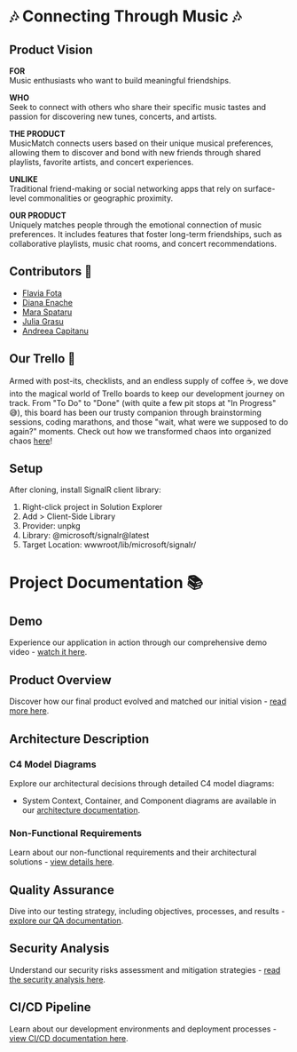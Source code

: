 # 🎶 Connecting Through Music 🎶

## Product Vision

**FOR**  
Music enthusiasts who want to build meaningful friendships.

**WHO**  
Seek to connect with others who share their specific music tastes and passion for discovering new tunes, concerts, and artists.

**THE PRODUCT**  
MusicMatch connects users based on their unique musical preferences, allowing them to discover and bond with new friends through shared playlists, favorite artists, and concert experiences.

**UNLIKE**  
Traditional friend-making or social networking apps that rely on surface-level commonalities or geographic proximity.

**OUR PRODUCT**  
Uniquely matches people through the emotional connection of music preferences. It includes features that foster long-term friendships, such as collaborative playlists, music chat rooms, and concert recommendations.


## Contributors 🎉

- [Flavia Fota](https://github.com/flaviaf7)
- [Diana Enache](https://github.com/DianaEnache)
- [Mara Spataru](https://github.com/mmara13)
- [Julia Grasu](https://github.com/JuliaG03)
- [Andreea Capitanu](https://github.com/CapitanuAndreea)


## Our Trello 🎯

Armed with post-its, checklists, and an endless supply of coffee ☕, we dove into the magical world of Trello boards to keep our development journey on track. From "To Do" to "Done" (with quite a few pit stops at "In Progress" 😅), this board has been our trusty companion through brainstorming sessions, coding marathons, and those "wait, what were we supposed to do again?" moments. Check out how we transformed chaos into organized chaos [here](https://trello.com/b/faJf3xvU/codettes)!

## Setup
After cloning, install SignalR client library:
1. Right-click project in Solution Explorer
2. Add > Client-Side Library
3. Provider: unpkg
4. Library: @microsoft/signalr@latest
5. Target Location: wwwroot/lib/microsoft/signalr/

# Project Documentation 📚

## Demo
Experience our application in action through our comprehensive demo video - [watch it here]([(https://drive.google.com/drive/folders/1nuQgkUZj4D-OfMl6nnkfDGe3a4K4mdVL?usp=sharing)).

## Product Overview
Discover how our final product evolved and matched our initial vision - [read more here](./Documentation/Synthesis-of-the-Product-Result.pdf).

## Architecture Description
### C4 Model Diagrams
Explore our architectural decisions through detailed C4 model diagrams:
- System Context, Container, and Component diagrams are available in our [architecture documentation](./Documentation/C4_Diagrams.md).

### Non-Functional Requirements
Learn about our non-functional requirements and their architectural solutions - [view details here](./Documentation/Non-Functional-Requirements(NFRs).pdf). 

## Quality Assurance
Dive into our testing strategy, including objectives, processes, and results - [explore our QA documentation](./Documentation/Quality-Assurance-Testing.pdf).

## Security Analysis
Understand our security risks assessment and mitigation strategies - [read the security analysis here](./Documentation/Security-Analysis.pdf).

## CI/CD Pipeline
Learn about our development environments and deployment processes - [view CI/CD documentation here](./Documentation/Environment-Configuration&Deployment.pdf).
